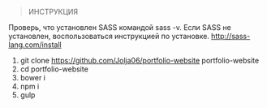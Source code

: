 > ИНСТРУКЦИЯ 

 Проверь, что установлен SASS командой sass -v. Если SASS не установлен, воспользоваться инструкцией по установке. http://sass-lang.com/install

1. git clone https://github.com/Jolja06/portfolio-website portfolio-website
2. cd portfolio-website
3. bower i
4. npm i
5. gulp



